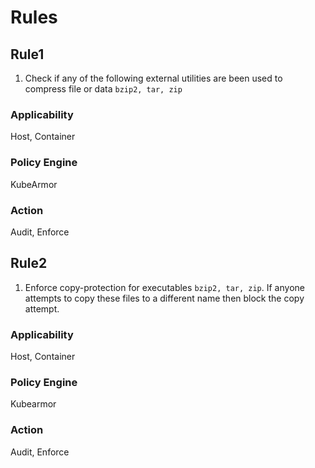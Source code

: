 # Rules

## Rule1
1. Check if any of the following external utilities are been used to compress file or data `bzip2, tar, zip`

### Applicability
Host, Container

### Policy Engine
KubeArmor

### Action
Audit, Enforce

## Rule2
1. Enforce copy-protection for executables `bzip2, tar, zip`. If anyone attempts to copy these files to a different name then block the copy attempt.

### Applicability
Host, Container

### Policy Engine
Kubearmor

### Action
Audit, Enforce

